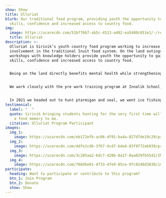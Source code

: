 ```yaml
---
show: Show
title: Ulluriat
blurb: Our traditional food program, providing youth the opportunity to gain new
  skills, confidence and increased access to country food.
img:
  image: https://ucarecdn.com/51bf76b7-ab5c-4513-a402-ea5480c651e1/-/resize/800x/resources_hero_2_qk3fee.jpg
  title: Ulluriat
description: >-
  Ulluriat is Sirivik’s youth country food program working to increase youth
  involvement in the traditional Inuit food system. On the land outings and
  workshops with knowledge holders provide youth the opportunity to gain new
  skills, confidence and increased access to country food. 


  Being on the land directly benefits mental health while strengthening cultural identity and fostering a sense of belonging. We understand that for some there can be increased barriers to accessing the land, our goal is to limit these barriers and provide opportunities for community members to participate in the harvesting of country food!


  We work closely with the pre work training program at Innalik School, however all Inukjuak youth aged 13 - 20 are invited to join the program. Our outings are led by experienced local hunters while our workshops recruit elders and community members skilled in country food preparation. If you are interested in following us on the land, guiding a workshop, or supporting the program don’t hesitate to reach out.


  In 2021 we headed out to hunt ptarmigan and seal, we went ice fishing for lake trout and we hosted a workshop on wolf skinning, just to name a few!
testimonial:
  label: "  "
  quote: Sirivik bringing students hunting for the very first time will always be
    a fond memory to me.
  citation: Ulluriat Program Participant
images:
  img_1:
    image: https://ucarecdn.com/eb172efb-ac06-4f91-ba4a-827d7de19c29/program_ulluriat_gallery_1_o37lrs.jpg
  img_2:
    image: https://ucarecdn.com/4dfe1cdb-3f67-4cd7-bde4-83f9f72ab939/program_ulluriat_gallery_2_g4xr90.jpg
  img_3:
    image: https://ucarecdn.com/3c285aa2-6dc7-420b-8a17-0aa029fb5542/IMG_4499.jpg
  img_4:
    image: https://ucarecdn.com/768dbe91-4f33-4fe9-85ce-9fc0248d3830/img_7735.jpg
participate:
  heading: Want to participate or contribute to this program?
  btn_1: Join Program
  btn_2: Donate
  show: Show
---
```

